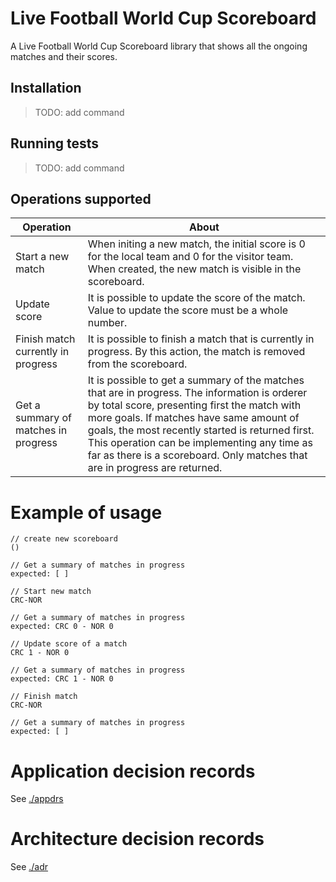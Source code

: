 # Live Football World Cup Scoreboard
A Live Football World Cup Scoreboard library that shows all the ongoing matches and their scores.

## Installation
> TODO: add command 

## Running tests
> TODO: add command 

## Operations supported 

| Operation | About |
| ---   |  --- |
| Start a new match   | When initing a new match, the initial score is 0 for the local team and 0 for the visitor team. When created, the new match is visible in the scoreboard.  |
| Update score | It is possible to update the score of the match. Value to update the score must be a whole number. |
| Finish match currently in progress  | It is possible to finish a match that is currently in progress. By this action, the match is removed from the scoreboard. |
| Get a summary of matches in progress  |  It is possible to get a summary of the matches that are in progress. The information is orderer by total score, presenting first the match with more goals. If matches have same amount of goals, the most recently started is returned first. This operation can be implementing any time as far as there is a scoreboard. Only matches that are in progress are returned.|


# Example of usage

```
// create new scoreboard
()

// Get a summary of matches in progress
expected: [ ]

// Start new match
CRC-NOR

// Get a summary of matches in progress
expected: CRC 0 - NOR 0

// Update score of a match
CRC 1 - NOR 0

// Get a summary of matches in progress
expected: CRC 1 - NOR 0

// Finish match 
CRC-NOR

// Get a summary of matches in progress
expected: [ ]

```

# Application decision records
See [./appdrs](./appdr/README.md)

# Architecture decision records
See [./adr](./adr/README.md)